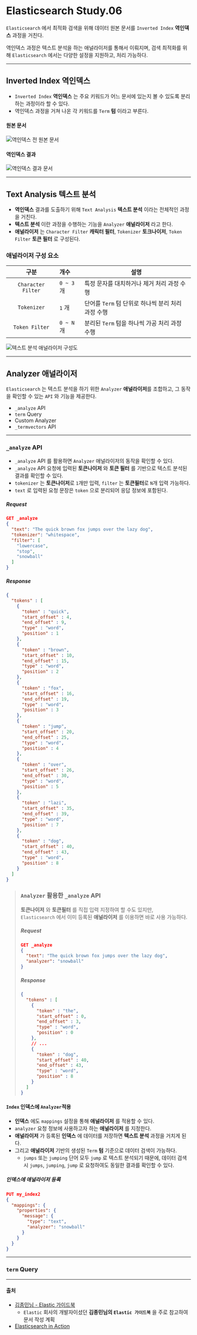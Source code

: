 # Elasticsearch Study.06

`Elasticsearch` 에서 최적화 검색을 위해 데이터 원본 문서를 `Inverted Index` **역인덱스** 과정을 거친다.

역인덱스 과정은 텍스트 분석을 하는 애널라이저를 통해서 이뤄지며, 검색 최적화를 위해 `Elasticsearch` 에서는
다양한 설정을 지원하고, 처리 가능하다.

---

## Inverted Index 역인덱스

- `Inverted Index` **역인덱스** 는 주요 키워드가 어느 문서에 있는지 볼 수 있도록 분리하는 과정이라 할 수 있다.
- 역인덱스 과정을 거쳐 나온 각 키워드를 `Term` **텀** 이라고 부른다.

#### 원본 문서

![역인덱스 전 원본 문서](./image/es_study_04_01.png)

#### 역인덱스 결과

![역인덱스 결과 문서](./image/es_study_04_02.png)

---

## Text Analysis 텍스트 분석

- **역인덱스** 결과를 도출하기 위해 `Text Analysis` **텍스트 분석** 이라는 전체적인 과정을 거친다.
- **텍스트 분석** 이란 과정을 수행하는 기능을 `Analyzer` **애널라이저** 라고 한다.
- **애널라이저** 는 `Character Filter` **캐릭터 필터**, `Tokenizer` **토크나이저**, `Token Filter` **토큰 필터** 로 구성된다.

### 애널라이저 구성 요소

|         구분         | 개수        | 설명                               |
|:------------------:|:----------|----------------------------------|
| `Character Filter` | `0 ~ 3` 개 | 특정 문자를 대치하거나 제거 처리 과정 수행         |
|    `Tokenizer`     | `1` 개     | 단어를 `Term` 텀 단위로 하나씩 분리 처리 과정 수행 |
|   `Token Filter`   | `0 ~ N` 개 | 분리된 `Term` 텀을 하나씩 가공 처리 과정 수행    |


![텍스트 분석 애널라이저 구성도](./image/es_study_04_03.png)

---

## Analyzer 애널라이저

`Elasticsearch` 는 텍스트 분석을 하기 위한 `Analyzer` **애널라이저**를 조합하고, 
그 동작을 확인할 수 있는 `API` 와 기능을 제공한다.

- `_analyze` API
- `term` Query
- Custom Analyzer
- `_termvectors` API

---

### `_analyze` API

- `_analyze` API 를 활용하면 `Analyzer` 애널라이저의 동작을 확인할 수 있다.
- `_analyze` API 요청에 입력된 **토큰나이저** 와 **토큰 필터** 를 기반으로 텍스트 분석된 결과를 확인할 수 있다. 
- `tokenizer` 는 **토큰나이저**로 `1`개만 입력, `filter` 는 **토큰필터**로 `N`개 입력 가능하다.
- `text` 로 입력된 요청 문장은 `token` 으로 분리되어 응답 정보에 포함된다.

##### Request

```json lines
GET _analyze
{
  "text": "The quick brown fox jumps over the lazy dog",
  "tokenizer": "whitespace",
  "filter": [
    "lowercase",
    "stop",
    "snowball"
  ]
}
```

##### Response

```json lines
{
  "tokens" : [
    {
      "token" : "quick",
      "start_offset" : 4,
      "end_offset" : 9,
      "type" : "word",
      "position" : 1
    },
    {
      "token" : "brown",
      "start_offset" : 10,
      "end_offset" : 15,
      "type" : "word",
      "position" : 2
    },
    {
      "token" : "fox",
      "start_offset" : 16,
      "end_offset" : 19,
      "type" : "word",
      "position" : 3
    },
    {
      "token" : "jump",
      "start_offset" : 20,
      "end_offset" : 25,
      "type" : "word",
      "position" : 4
    },
    {
      "token" : "over",
      "start_offset" : 26,
      "end_offset" : 30,
      "type" : "word",
      "position" : 5
    },
    {
      "token" : "lazi",
      "start_offset" : 35,
      "end_offset" : 39,
      "type" : "word",
      "position" : 7
    },
    {
      "token" : "dog",
      "start_offset" : 40,
      "end_offset" : 43,
      "type" : "word",
      "position" : 8
    }
  ]
}
```

> ### `Analyzer` 활용한 `_analyze` API
> **토큰나이저** 와 **토큰필터** 를 직접 입력 지정하여 할 수도 있지만,<br>
> `Elasticsearch` 에서 이미 등록된 **애널라이저** 를 이용하면 바로 사용 가능하다.<br>
> 
> ##### Request
> 
> ```json lines
> GET _analyze
> {
>   "text": "The quick brown fox jumps over the lazy dog",
>   "analyzer": "snowball"
> }
> ```
> 
> ##### Response
> 
> ```json lines
> {
>   "tokens" : [
>     {
>       "token" : "the",
>       "start_offset" : 0,
>       "end_offset" : 3,
>       "type" : "word",
>       "position" : 0
>     },
>     // ...
>     {
>       "token" : "dog",
>       "start_offset" : 40,
>       "end_offset" : 43,
>       "type" : "word",
>       "position" : 8
>     }
>   ]
> }
> ```

#### `Index` 인덱스에 `Analyzer`적용

- **인덱스** 에도 `mappings` 설정을 통해 **애널라이저** 를 적용할 수 있다.
- `analyzer` 요청 정보에 사용하고자 하는 **애널라이저** 를 지정한다.
- **애널라이저** 가 등록된 **인덱스** 에 데이터를 저장하면 **텍스트 분석** 과정을 거치게 된다.
- 그리고 **애널라이저** 기반의 생성된 `Term` **텀** 기준으로 데이터 검색이 가능하다.
  - `jumps` 또는 `jumping` 단어 모두 `jump` 로 텍스트 분석되기 때문에, 데이터 검색 시 `jumps`, `jumping`, `jump` 로 요청하여도 동일한 결과를 확인할 수 있다. 

##### 인덱스에 애널라이저 등록
```json lines
PUT my_index2
{
  "mappings": {
    "properties": {
      "message": {
        "type": "text",
        "analyzer": "snowball"
      }
    }
  }
}
```

---

### `term` Query




---

#### 출처
- [김종민님 - Elastic 가이드북](https://esbook.kimjmin.net/)
    - `Elastic` 회사의 개발자이셨던 **김종민님의 `Elastic 가이드북`** 을 주로 참고하여 문서 작성 계획
- [Elasticsearch in Action](https://www.manning.com/books/elasticsearch-in-action)
